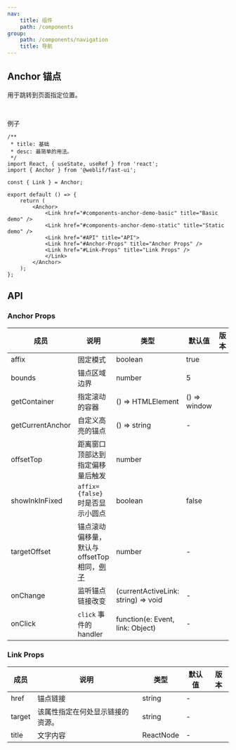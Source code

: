 ```yaml
---
nav:
    title: 组件
    path: /components
group:
    path: /components/navigation
    title: 导航
---
```


## Anchor 锚点

用于跳转到页面指定位置。

<br />

例子


```tsx
/**
 * title: 基础
 * desc: 最简单的用法。
 */
import React, { useState, useRef } from 'react';
import { Anchor } from '@weblif/fast-ui';

const { Link } = Anchor;

export default () => {
    return (
        <Anchor>
            <Link href="#components-anchor-demo-basic" title="Basic demo" />
            <Link href="#components-anchor-demo-static" title="Static demo" />
            <Link href="#API" title="API">
            <Link href="#Anchor-Props" title="Anchor Props" />
            <Link href="#Link-Props" title="Link Props" />
            </Link>
        </Anchor>
    );
};

```

## API

### Anchor Props

| 成员 | 说明 | 类型 | 默认值 | 版本 |
| --- | --- | --- | --- | --- |
| affix | 固定模式 | boolean | true |  |
| bounds | 锚点区域边界 | number | 5 |  |
| getContainer | 指定滚动的容器 | () => HTMLElement | () => window |  |
| getCurrentAnchor | 自定义高亮的锚点 | () => string | - |  |
| offsetTop | 距离窗口顶部达到指定偏移量后触发 | number |  |  |
| showInkInFixed | `affix={false}` 时是否显示小圆点 | boolean | false |  |
| targetOffset | 锚点滚动偏移量，默认与 offsetTop 相同，[例子](#components-anchor-demo-targetOffset) | number | - |  |
| onChange | 监听锚点链接改变 | (currentActiveLink: string) => void | - |  |
| onClick | `click` 事件的 handler | function(e: Event, link: Object) | - |  |

### Link Props

| 成员 | 说明 | 类型 | 默认值 | 版本 |
| --- | --- | --- | --- | --- |
| href | 锚点链接 | string | - |  |
| target | 该属性指定在何处显示链接的资源。 | string | - |  |
| title | 文字内容 | ReactNode | - |  |